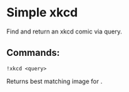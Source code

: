 # Simple xkcd

Find and return an xkcd comic via query.

## Commands:

`!xkcd <query>`

Returns best matching image for <query>.
